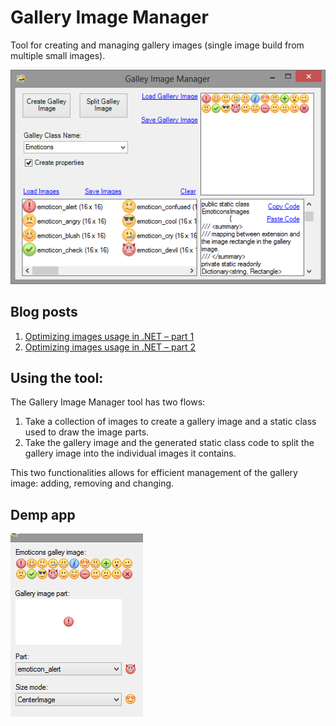 Gallery Image Manager
=====================

Tool for creating and managing gallery images (single image build from multiple small images).

![Gallery image manager](https://raw.githubusercontent.com/ArthurHub/GalleryImageManager/master/figure1.png)

## Blog posts
1. [Optimizing images usage in .NET – part 1](http://theartofdev.wordpress.com/2013/03/12/optimizing-image-usage-in-net-part-1/)
2. [Optimizing images usage in .NET – part 2](http://theartofdev.wordpress.com/2013/06/03/optimizing-images-usage-in-net-part-2/)

## Using the tool:

The Gallery Image Manager tool has two flows:

1. Take a collection of images to create a gallery image and a static class used to draw the image parts.
2. Take the gallery image and the generated static class code to split the gallery image into the individual images it contains.

This two functionalities allows for efficient management of the gallery image: adding, removing and changing.

## Demp app

![demo app](https://raw.githubusercontent.com/ArthurHub/GalleryImageManager/master/figure2.png)
